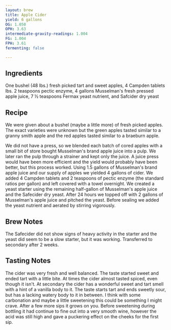 ```yaml
---
layout: brew
title: Apple Cider
yield: 6 gallons
OG: 1.050
OPH: 3.63
intermediate-gravity-readings: 1.004
FG: 1.004
FPH: 3.61
fermenting: false

---
```


## Ingredients
One bushel (48 lbs.) fresh picked tart and sweet apples, 4 Campden tablets lbs. 2 teaspoons pectic enzyme, 4 gallons Musselman's fresh pressed apple juice, 7 &frac12; teaspoons Fermax yeast nutrient, and Safcider dry yeast

## Recipe
We were given about a bushel (maybe a little more) of fresh picked apples. The exact varieties were unknown but the green apples tasted similar to a granny smith apple and the red apples tasted similar to a braeburn apple.

We did not have a press, so we blended each batch of cored apples with a small bit of store bought Musselman's brand apple juice into a pulp. We later ran the pulp through a strainer and kept only the juice. A juice press would have been more efficient and the yield would probably have been better, but this process worked. Using 1.5 gallons of Musselman's brand apple juice and our supply of apples we yielded 4 gallons of cider. We added 4 Campden tablets and 2 teaspoons of pectic enzyme (the standard ratios per gallon) and left covered with a towel overnight. We created a yeast starter using the remaining half-gallon of Musselman's apple juice and the Safecider dry yeast. After 24 hours we topped off with 2 gallons of Musselman's apple juice and pitched the yeast. Before sealing we added the yeast nutrient and aerated by stirring vigorously. 

## Brew Notes
The Safecider did not show signs of heavy activity in the starter and the yeast did seem to be a slow starter, but it was working. Transferred to secondary after 2 weeks.

## Tasting Notes
The cider was very fresh and well balanced. The taste started sweet and ended tart with a little bite. At times the cider almost tasted spiced, even though it isn't. At secondary the cider has a wonderful sweet and tart smell with a hint of a vanilla body to it. The taste starts tart and ends sweetly sour, but has a lacking watery body to it in between. I think with some carbonation and maybe a little sweetening this could be something I might crave. After a few more sips it grows on you. Before sweetening during bottling it had continue to fine out into a very smooth wine, however the acid was still high and gave a puckering effect on the cheeks for the first sip. 
